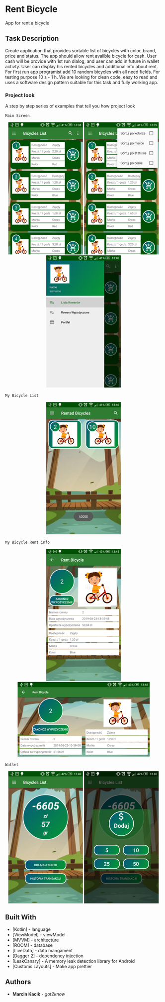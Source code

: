# Rent Bicycle

App for rent a bicycle

## Task Description

Create application that provides sortable list of bicycles with color, brand, price and status. The app should allow rent avalible bicycle for cash. User cash will be provide with 1st run dialog, and user can add in future in wallet activty. User can display his rented bicycles and additional info about rent. For first run app programist add 10 random bicycles with all need fields. For testing purpose 10 s - 1 h. We are looking for clean code, easy to read and uses a software design pattern suitable for this task and fully working app.


### Project look

A step by step series of examples that tell you how project look

```
Main Screen
```
<p align="center">
<img src="https://github.com/Szpansky/RentBicycle/blob/master/main_1.png" alt="Main Screen 1" width="240 " height="425"/> <img src="https://github.com/Szpansky/RentBicycle/blob/master/main_1_1.png" alt="Main Screen 2" width="240 " height="425"/> <img src="https://github.com/Szpansky/RentBicycle/blob/master/main_1_2.png" alt="Main Screen 3" width="240 " height="425"/>
</p>

```
My Bicycle List
```
<p align="center">
<img src="https://github.com/Szpansky/RentBicycle/blob/master/main_2.png" alt="Rented Screen" width="240 " height="425"/>
</p>

```
My Bicycle Rent info
```
<p align="center">
<img src="https://github.com/Szpansky/RentBicycle/blob/master/main_4.png" alt="Rented Screen Info" width="240 " height="425"/> <img src="https://github.com/Szpansky/RentBicycle/blob/master/main_4_1.png" alt="Rented Screen Info" width="425 " height="240"/>
</p>

```
Wallet
```
<p align="center">
<img src="https://github.com/Szpansky/RentBicycle/blob/master/main_3.png" alt="Wallet Screen" width="240 " height="425"/> <img src="https://github.com/Szpansky/RentBicycle/blob/master/main_3_1.png" alt="Wallet Screen Dialog" width="240 " height="425"/>
</p>


## Built With

* [Kotlin] - language
* [ViewModel] - viewModel
* [MVVM] - architecture
* [ROOM] - database
* [LiveData] - data mangament
* [Dagger 2] - dependency injection
* [LeakCanary] - A memory leak detection library for Android
* [Customs Layouts] - Make app prettier

## Authors

* **Marcin Kacik** - *got2know*
